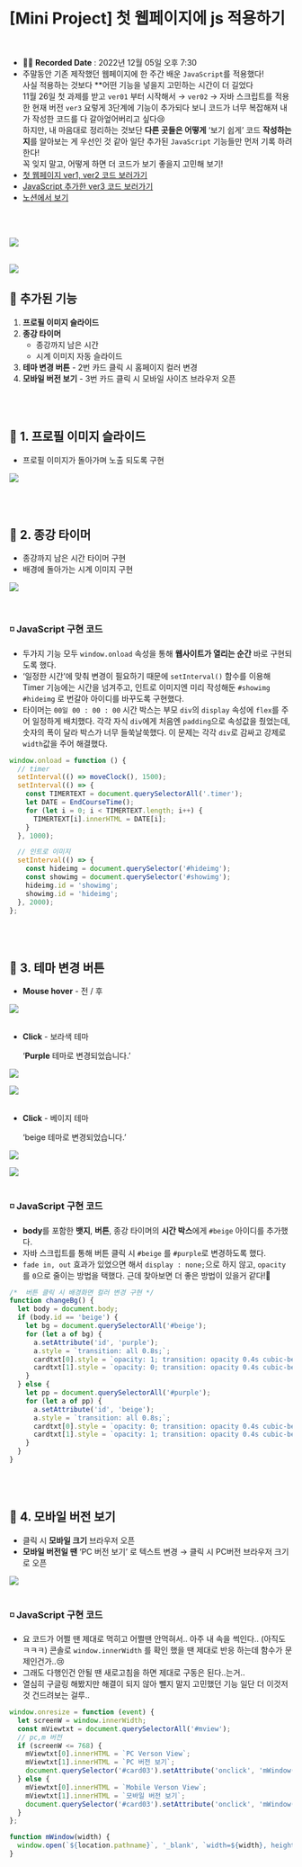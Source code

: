# [Mini Project] 첫 웹페이지에 js 적용하기
<br>

- ✍🏻 **Recorded Date** : 2022년 12월 05일 오후 7:30
- 주말동안 기존 제작했던 웹페이지에 한 주간 배운 `JavaScript`를 적용했다!<br>사실 적용하는 것보다 **어떤 기능을 넣을지 고민하는 시간이 더 길었다<br> 11월 26일 첫 과제를 받고 `ver01` 부터 시작해서 → `ver02` → 자바 스크립트를 적용한 현재 버전 `ver3` 요렇게 3단계에 기능이 추가되다 보니 코드가 너무 복잡해져 내가 작성한 코드를 다 갈아엎어버리고 싶다😢<br>
하지만, 내 마음대로 정리하는 것보단 **다른 곳들은 어떻게** ‘보기 쉽게’ 코드 **작성하는지**를 알아보는 게 우선인 것 같아 일단 추가된 `JavaScript` 기능들만 먼저 기록 하려 한다!<br>
꼭 잊지 말고, 어떻게 하면 더 코드가 보기 좋을지 고민해 보기!
- [첫 웹페이지 ver1, ver2 코드 보러가기](https://github.com/6suk/FrontEndLecture/tree/master/00.MiniProject)
- [JavaScript 추가한 ver3 코드 보러가기](https://github.com/6suk/FrontEndLecture/tree/master/00.MiniProject_JavaScript)
- [노션에서 보기](https://www.notion.so/Mini-Project-js-1e0c62a40b0f42019e21f09c23ffe929)

<br><br>

<img src = "./img/1205_01.gif">
<br><br>

<img src = "./img/1205_02.gif"><br>

## 🔸 추가된 기능

1. **프로필 이미지 슬라이드**
2. **종강 타이머**
    - 종강까지 남은 시간
    - 시계 이미지 자동 슬라이드
3. **테마 변경 버튼** - 2번 카드 클릭 시 홈페이지 컬러 변경
4. **모바일 버전 보기** - 3번 카드 클릭 시 모바일 사이즈 브라우저 오픈

<br><br>

## 🔸 1. 프로필 이미지 슬라이드

- 프로필 이미지가 돌아가며 노출 되도록 구현<br>

<img src = "./img/1205_03.gif">

<br><br>

## 🔸 2. 종강 타이머

- 종강까지 남은 시간 타이머 구현
- 배경에 돌아가는 시계 이미지 구현<br>

<img src = "./img/1205_04.gif"><br>

<br>

### ◽ JavaScript 구현 코드

- 두가지 기능 모두 `window.onload` 속성을 통해 **웹사이트가 열리는 순간** 바로 구현되도록 했다.
- ‘일정한 시간’에 맞춰 변경이 필요하기 때문에 `setInterval()` 함수를 이용해 Timer 기능에는 시간을 넘겨주고, 인트로 이미지엔 미리 작성해둔 `#showimg` `#hideimg` 로 번갈아 아이디를 바꾸도록 구현했다.
- 타이머는 `00일 00 : 00 : 00` 시간 박스는 부모 `div`의 `display` 속성에 `flex`를 주어 일정하게 배치했다.
각각 자식 `div`에게 처음엔 `padding`으로 속성값을 줬었는데, 숫자의 폭이 달라 박스가 너무 들쑥날쑥했다.
이 문제는 각각 `div`로 감싸고 강제로 `width`값을 주어 해결했다.

```jsx
window.onload = function () {
  // timer
  setInterval(() => moveClock(), 1500);
  setInterval(() => {
    const TIMERTEXT = document.querySelectorAll('.timer');
    let DATE = EndCourseTime();
    for (let i = 0; i < TIMERTEXT.length; i++) {
      TIMERTEXT[i].innerHTML = DATE[i];
    }
  }, 1000);

  // 인트로 이미지
  setInterval(() => {
    const hideimg = document.querySelector('#hideimg');
    const showimg = document.querySelector('#showimg');
    hideimg.id = 'showimg';
    showimg.id = 'hideimg';
  }, 2000);
};
```

<br><br>

## 🔸 3. 테마 변경 버튼

- **Mouse hover** - 전 / 후
    
<img src = "./img/1205_05.png"> <br><br>
    

- **Click** - 보라색 테마
    
    ‘**Purple** 테마로 변경되었습니다.’
    

<img src = "./img/1205_06.png">

<img src = "./img/1205_07.png"><br><br>

- **Click** - 베이지 테마
    
    ‘beige 테마로 변경되었습니다.’
    

<img src = "./img/1205_08.png">

<img src = "./img/1205_09.png"><br><br>

### ◽ JavaScript 구현 코드

- **body**를 포함한 **뱃지**, **버튼**, 종강 타이머의 **시간 박스**에게 `#beige` 아이디를 추가했다.
- 자바 스크립트를 통해 버튼 클릭 시 `#beige` 를 `#purple`로 변경하도록 했다.
- `fade in, out` 효과가 있었으면 해서 `display : none;`으로 하지 않고, `opacity`를 `0`으로 줄이는 방법을 택했다. 근데 찾아보면 더 좋은 방법이 있을거 같다!🤣

```jsx
/*  버튼 클릭 시 배경화면 컬러 변경 구현 */
function changeBg() {
  let body = document.body;
  if (body.id == 'beige') {
    let bg = document.querySelectorAll('#beige');
    for (let a of bg) {
      a.setAttribute('id', 'purple');
      a.style = `transition: all 0.8s;`;
      cardtxt[0].style = `opacity: 1; transition: opacity 0.4s cubic-bezier(0, 0, 0.5, 1);`;
      cardtxt[1].style = `opacity: 0; transition: opacity 0.4s cubic-bezier(0, 0, 0.5, 1);`;
    }
  } else {
    let pp = document.querySelectorAll('#purple');
    for (let a of pp) {
      a.setAttribute('id', 'beige');
      a.style = `transition: all 0.8s;`;
      cardtxt[0].style = `opacity: 0; transition: opacity 0.4s cubic-bezier(0, 0, 0.5, 1);`;
      cardtxt[1].style = `opacity: 1; transition: opacity 0.4s cubic-bezier(0, 0, 0.5, 1);`;
    }
  }
}
```

<br><br>

## 🔸 4. 모바일 버전 보기

- 클릭 시 **모바일 크기** 브라우저 오픈
- **모바일 버전일 땐** ‘PC 버전 보기’ 로 텍스트 변경 → 클릭 시 PC버전 브라우저 크기로 오픈

<img src = "./img/1205_10.png"><br><br>

### ◽ JavaScript 구현 코드

- 요 코드가 어쩔 땐 제대로 먹히고 어쩔땐 안먹혀서.. 아주 내 속을 썩인다.. (아직도ㅋㅋㅋ)
콘솔로 `window.innerWidth` 를 확인 했을 땐 제대로 반응 하는데 함수가 문제인건가..😢
- 그래도 다행인건 안될 땐 새로고침을 하면 제대로 구동은 된다..는거..
- 열심히 구글링 해봤지만 해결이 되지 않아 뺄지 말지 고민했던 기능 일단 더 이것저것 건드려보는 걸루..

```jsx
window.onresize = function (event) {
  let screenW = window.innerWidth;
  const mViewtxt = document.querySelectorAll('#mview');
  // pc,m 버전
  if (screenW <= 768) {
    mViewtxt[0].innerHTML = `PC Verson View`;
    mViewtxt[1].innerHTML = `PC 버전 보기`;
    document.querySelector('#card03').setAttribute('onclick', 'mWindow(1920)');
  } else {
    mViewtxt[0].innerHTML = `Mobile Verson View`;
    mViewtxt[1].innerHTML = `모바일 버전 보기`;
    document.querySelector('#card03').setAttribute('onclick', 'mWindow(390)');
  }
};

function mWindow(width) {
  window.open(`${location.pathname}`, '_blank', `width=${width}, height=844`);
}
```

<br><br><br><br>